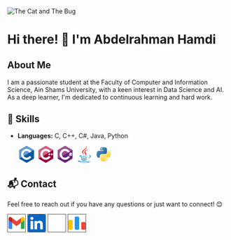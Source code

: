 <img align="center" alt="The Cat and The Bug" height="350" width="1000" src="https://media.giphy.com/media/qgQUggAC3Pfv687qPC/giphy.gif" />

# Hi there! 👋 I'm Abdelrahman Hamdi

## About Me

I am a passionate student at the Faculty of Computer and Information Science, Ain Shams University, with a keen interest in Data Science and AI. As a deep learner, I'm dedicated to continuous learning and hard work.

## 🔧 Skills

- **Languages:** C, C++, C#, Java, Python
  <p align="left">
    <img src="icons/c.svg" alt="c" width="40" height="40"/>
    <img src="icons/cplusplus.svg" alt="cplusplus" width="40" height="40"/>
    <img src="icons/csharp.svg" alt="csharp" width="40" height="40"/>
    <img src="icons/java.svg" alt="java" width="40" height="40"/>
    <img src="icons/python.svg" alt="python" width="40" height="40"/>
  </p>

## 📬 Contact

Feel free to reach out if you have any questions or just want to connect! 😊

<p align="left">
  <a href="mailto:ahamdi1582636@gmail.com"><img height="40" width="40" alt="Mail" src="icons\gmail.png" style="border: 1px solid #555"></a>
  <a href="https://www.linkedin.com/in/abdo-hamdi"><img height="40" width="40" alt="LinkedIn" src="icons\linkedin.png" style="border: 1px solid #555"></a>
  <a href="https://twitter.com/AbdoHamdi404"><img height="40" width="40" alt="X twitter" src="icons\x.png" style="border: 1px solid #555"></a>
  <a href="https://codeforces.com/profile/Abdo_Hamdi"><img height="40" width="40" alt="Codeforces" src="icons\codeforces.png" style="border: 1px solid #555"></a>
</p>